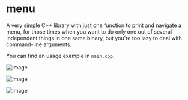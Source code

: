 # menu

A very simple C++ library with just one function to print and navigate a menu, for those times when you want to do only one out of several independent things in one same binary, but you're too lazy to deal with command-line arguments.

You can find an usage example in ```main.cpp```.

![image](https://github.com/carlw0S/menu/assets/39310173/03817a82-fab4-4bac-a3e2-dae3ac6f030e)

![image](https://github.com/carlw0S/menu/assets/39310173/1d724cd4-4afc-4260-9b01-44febeeb84eb)

![image](https://github.com/carlw0S/menu/assets/39310173/922bb302-036a-4e8d-be73-c5940319efed)
